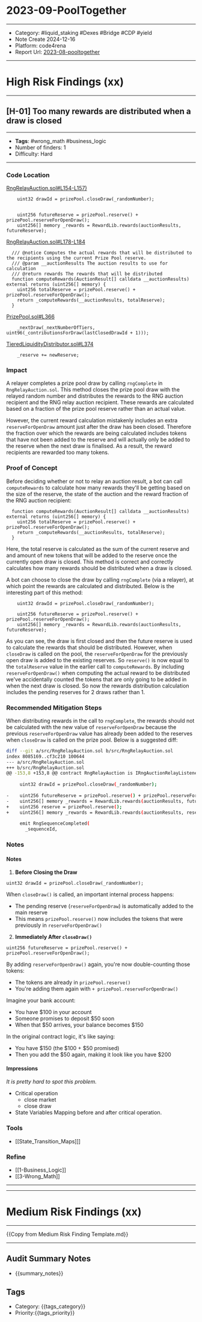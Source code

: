 # 2023-09-PoolTogether
---
- Category: #liquid_staking #Dexes #Bridge #CDP #yield 
- Note Create 2024-12-16
- Platform: code4rena
- Report Url: [2023-08-pooltogether](https://code4rena.com/reports/2023-08-pooltogether)
---
# High Risk Findings (xx)

---
## [H-01] Too many rewards are distributed when a draw is closed

----
- **Tags**: #wrong_math #business_logic 
- Number of finders: 1
- Difficulty: Hard
---
### Code Location

[RngRelayAuction.sol#L154-L157)](https://github.com/GenerationSoftware/pt-v5-draw-auction/blob/f1c6d14a1772d6609de1870f8713fb79977d51c1/src/RngRelayAuction.sol#L154-L157)
```solidity
    uint32 drawId = prizePool.closeDraw(_randomNumber);


    uint256 futureReserve = prizePool.reserve() + prizePool.reserveForOpenDraw();
    uint256[] memory _rewards = RewardLib.rewards(auctionResults, futureReserve);
```

[RngRelayAuction.sol#L178-L184](https://github.com/GenerationSoftware/pt-v5-draw-auction/blob/f1c6d14a1772d6609de1870f8713fb79977d51c1/src/RngRelayAuction.sol#L178-L184)
```solidity
  /// @notice Computes the actual rewards that will be distributed to the recipients using the current Prize Pool reserve.
  /// @param __auctionResults The auction results to use for calculation
  /// @return rewards The rewards that will be distributed
  function computeRewards(AuctionResult[] calldata __auctionResults) external returns (uint256[] memory) {
    uint256 totalReserve = prizePool.reserve() + prizePool.reserveForOpenDraw();
    return _computeRewards(__auctionResults, totalReserve);
  }
```

[PrizePool.sol#L366](https://github.com/GenerationSoftware/pt-v5-prize-pool/blob/26557afa439934afc080eca6165fe3ce5d4b63cd/src/PrizePool.sol#L366)
```solidity
    _nextDraw(_nextNumberOfTiers, uint96(_contributionsForDraw(lastClosedDrawId + 1)));
```

[TieredLiquidityDistributor.sol#L374](https://github.com/GenerationSoftware/pt-v5-prize-pool/blob/26557afa439934afc080eca6165fe3ce5d4b63cd/src/abstract/TieredLiquidityDistributor.sol#L374)
```solidity
    _reserve += newReserve;
```
### Impact

A relayer completes a prize pool draw by calling `rngComplete` in `RngRelayAuction.sol`. This method closes the prize pool draw with the relayed random number and distributes the rewards to the RNG auction recipient and the RNG relay auction recipient. These rewards are calculated based on a fraction of the prize pool reserve rather than an actual value.

However, the current reward calculation mistakenly includes an extra `reserveForOpenDraw` amount just after the draw has been closed. Therefore the fraction over which the rewards are being calculated includes tokens that have not been added to the reserve and will actually only be added to the reserve when the next draw is finalised. As a result, the reward recipients are rewarded too many tokens.
### Proof of Concept

Before deciding whether or not to relay an auction result, a bot can call `computeRewards` to calculate how many rewards they'll be getting based on the size of the reserve, the state of the auction and the reward fraction of the RNG auction recipient:

```solidity
  function computeRewards(AuctionResult[] calldata __auctionResults) external returns (uint256[] memory) {
    uint256 totalReserve = prizePool.reserve() + prizePool.reserveForOpenDraw();
    return _computeRewards(__auctionResults, totalReserve);
  }
```

Here, the total reserve is calculated as the sum of the current reserve and and amount of new tokens that will be added to the reserve once the currently open draw is closed. This method is correct and correctly calculates how many rewards should be distributed when a draw is closed.

A bot can choose to close the draw by calling `rngComplete` (via a relayer), at which point the rewards are calculated and distributed. Below is the interesting part of this method:

```solidity
    uint32 drawId = prizePool.closeDraw(_randomNumber);

    uint256 futureReserve = prizePool.reserve() + prizePool.reserveForOpenDraw();
    uint256[] memory _rewards = RewardLib.rewards(auctionResults, futureReserve);
```

As you can see, the draw is first closed and then the future reserve is used to calculate the rewards that should be distributed. However, when `closeDraw` is called on the pool, the `reserveForOpenDraw` for the previously open draw is added to the existing reserves. So `reserve()` is now equal to the `totalReserve` value in the earlier call to `computeRewards`. By including `reserveForOpenDraw()` when computing the actual reward to be distributed we've accidentally counted the tokens that are only going to be added in when the next draw is closed. So now the rewards distribution calculation includes the pending reserves for 2 draws rather than 1.

### Recommended Mitigation Steps

When distributing rewards in the call to `rngComplete`, the rewards should not be calculated with the new value of `reserveForOpenDraw` because the previous `reserveForOpenDraw` value has already been added to the reserves when `closeDraw` is called on the prize pool. Below is a suggested diff:

```bash
diff --git a/src/RngRelayAuction.sol b/src/RngRelayAuction.sol
index 8085169..cf3c210 100644
--- a/src/RngRelayAuction.sol
+++ b/src/RngRelayAuction.sol
@@ -153,8 +153,8 @@ contract RngRelayAuction is IRngAuctionRelayListener, IAuction {
 
     uint32 drawId = prizePool.closeDraw(_randomNumber);
 
-    uint256 futureReserve = prizePool.reserve() + prizePool.reserveForOpenDraw();
-    uint256[] memory _rewards = RewardLib.rewards(auctionResults, futureReserve);
+    uint256 reserve = prizePool.reserve();
+    uint256[] memory _rewards = RewardLib.rewards(auctionResults, reserve);
 
     emit RngSequenceCompleted(
       _sequenceId,

```

### Notes

#### Notes 
1. **Before Closing the Draw**    
```solidity
uint32 drawId = prizePool.closeDraw(_randomNumber);
```
   When `closeDraw()` is called, an important internal process happens:
 - The pending reserve (`reserveForOpenDraw`) is automatically added to the main reserve
 - This means `prizePool.reserve()` now includes the tokens that were previously in `reserveForOpenDraw()`

2.  **Immediately After `closeDraw()`**
```solidity
uint256 futureReserve = prizePool.reserve() + prizePool.reserveForOpenDraw();
```
   By adding `reserveForOpenDraw()` again, you're now double-counting those tokens:	
- The tokens are already in `prizePool.reserve()`
- You're adding them again with `+ prizePool.reserveForOpenDraw()`

Imagine your bank account:

- You have $100 in your account
- Someone promises to deposit $50 soon
- When that $50 arrives, your balance becomes $150

In the original contract logic, it's like saying:

- You have $150 (the $100 + $50 promised)
- Then you add the $50 again, making it look like you have $200
#### Impressions

*It is pretty hard to spot this problem.*

- Critical operation
	- close market
	- close draw
- State Variables Mapping before and after critical operation.

### Tools
- [[State_Transition_Maps]]]
### Refine
- [[1-Business_Logic]]
- [[3-Wrong_Math]]
---

---

# Medium Risk Findings (xx)

---

{{Copy from Medium Risk Finding Template.md}}

---

## Audit Summary Notes
- {{summary_notes}}

## Tags
- Category: {{tags_category}}
- Priority:{{tags_priority}}